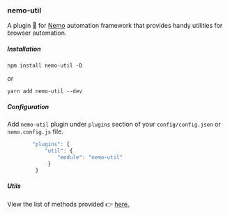 ### nemo-util

A plugin 🔌 for [Nemo](http://nemo.js.org) automation framework that provides handy utilities for browser automation.

##### Installation

```console
npm install nemo-util -D
```
or
```console
yarn add nemo-util --dev
```

##### Configuration

Add `nemo-util` plugin under `plugins` section of your `config/config.json` or `nemo.config.js` file.

```javascript
    	"plugins": {
		    "util": {
		        "module": "nemo-util"
		     }
		 }
```

##### Utils

View the list of methods provided 👉 [here.](https://sridhareaswaran.github.io/nemo-util)